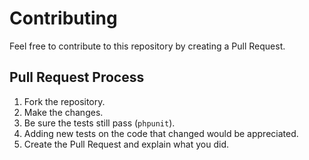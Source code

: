 # Contributing

Feel free to contribute to this repository by creating a Pull Request.

## Pull Request Process

1. Fork the repository.
2. Make the changes.
3. Be sure the tests still pass (`phpunit`).
4. Adding new tests on the code that changed would be appreciated.
5. Create the Pull Request and explain what you did.
